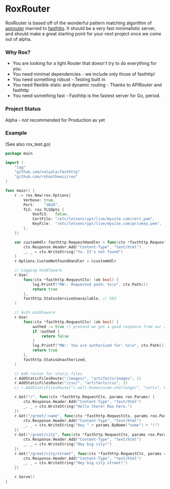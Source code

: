 RoxRouter
=========

RoxRouter is based off of the wonderful pattern matching algorithm of [apirouter](https://godoc.org/github.com/cnotch/apirouter)
married to [fasthttp](https://github.com/valyala/fasthttp). It should be a very fast minimalistic server, and should make a great starting point for your next project once we come out of alpha.

### Why Rox?
- You are looking for a light Router that doesn't try to do everything for you.
- You need minimal dependencies - we include only those of fasthttp!
- You need something robust - Testing built in
- You need flexible static and dynamic routing - Thanks to APIRouter and fasthttp
- You need something fast - Fasthttp is the fastest server for Go, period.

### Project Status
Alpha - not recommended for Production as yet

### Example
(See also rox_test.go)

```go
package main

import (
	"log"
	"github.com/valyala/fasthttp"
	"github.com/rohanthewiz/rox"
)

func main() {
	r := rox.New(rox.Options{
		Verbose: true,
		Port:    "3020",
		TLS: rox.TLSOpts {
			UseTLS:   false,
			CertFile: "/etc/letsencrypt/live/mysite.com/cert.pem",
			KeyFile:  "/etc/letsencrypt/live/mysite.com/privkey.pem",
		},
	})

	var customHdlr fasthttp.RequestHandler = func(ctx *fasthttp.RequestCtx) {
		ctx.Response.Header.Add("Content-Type", "text/html")
		_, _ = ctx.WriteString("Yo. It's not found")
	}
	r.Options.CustomNotFoundHandler = &customHdlr

	// Logging middleware
	r.Use(
		func(ctx *fasthttp.RequestCtx) (ok bool) {
			log.Printf("MW:: Requested path: %s\n", ctx.Path())
			return true
		},
		fasthttp.StatusServiceUnavailable, // 503
	)

	// Auth middleware
	r.Use(
		func(ctx *fasthttp.RequestCtx) (ok bool) {
			authed := true // pretend we got a good response from our auth check
			if !authed {
				return false
			}
			log.Printf("MW:: You are authorized for: %s\n", ctx.Path())
			return true
		},
		fasthttp.StatusUnauthorized,
	)

	// Add routes for static files
	r.AddStaticFilesRoute("/images/", "artifacts/images", 1)
	r.AddStaticFilesRoute("/css/", "artifacts/css", 1)
	// r.AddStaticFilesRoute("/.well-known/acme-challenge/", "certs", 0) // great for letsEncrypt!

	r.Get("/", func(ctx *fasthttp.RequestCtx, params rox.Params) {
		ctx.Response.Header.Add("Content-Type", "text/html")
		_, _ = ctx.WriteString("Hello there! Rox here.")
	})
	r.Get("/greet/:name", func(ctx *fasthttp.RequestCtx, params rox.Params) {
		ctx.Response.Header.Add("Content-Type", "text/html")
		_, _ = ctx.WriteString("Hey " + params.ByName("name") + "!")
	})
	r.Get("/greet/city", func(ctx *fasthttp.RequestCtx, params rox.Params) {
		ctx.Response.Header.Add("Content-Type", "text/html")
		_, _ = ctx.WriteString("Hey big city!")
	})
	r.Get("/greet/city/street", func(ctx *fasthttp.RequestCtx, params rox.Params) {
		ctx.Response.Header.Add("Content-Type", "text/html")
		_, _ = ctx.WriteString("Hey big city street!")
	})

	r.Serve()
}
```
